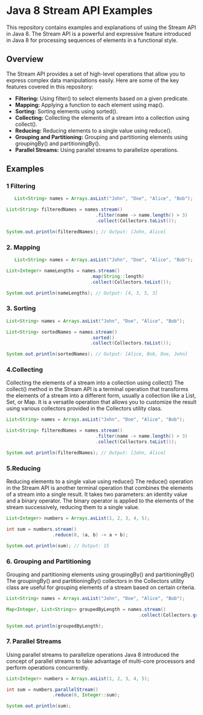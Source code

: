 # Java 8 Stream API Examples

This repository contains examples and explanations of using the Stream API in Java 8. The Stream API is a powerful and expressive feature introduced in Java 8 for processing sequences of elements in a functional style.

## Overview

The Stream API provides a set of high-level operations that allow you to express complex data manipulations easily. Here are some of the key features covered in this repository:

- **Filtering:** Using filter() to select elements based on a given predicate.
- **Mapping:** Applying a function to each element using map().
- **Sorting:** Sorting elements using sorted().
- **Collecting:** Collecting the elements of a stream into a collection using collect().
- **Reducing:** Reducing elements to a single value using reduce().
- **Grouping and Partitioning:** Grouping and partitioning elements using groupingBy() and partitioningBy().
- **Parallel Streams:** Using parallel streams to parallelize operations.

## Examples

### 1 Filtering

```java
   List<String> names = Arrays.asList("John", "Doe", "Alice", "Bob");

List<String> filteredNames = names.stream()
                                 .filter(name -> name.length() > 3)
                                 .collect(Collectors.toList());

System.out.println(filteredNames); // Output: [John, Alice]
```

### 2. Mapping

```java
   List<String> names = Arrays.asList("John", "Doe", "Alice", "Bob");

List<Integer> nameLengths = names.stream()
                               .map(String::length)
                               .collect(Collectors.toList());

System.out.println(nameLengths); // Output: [4, 3, 5, 3]
```

### 3. Sorting

```java
List<String> names = Arrays.asList("John", "Doe", "Alice", "Bob");

List<String> sortedNames = names.stream()
                               .sorted()
                               .collect(Collectors.toList());

System.out.println(sortedNames); // Output: [Alice, Bob, Doe, John]
```

### 4.Collecting

Collecting the elements of a stream into a collection using collect()
The collect() method in the Stream API is a terminal operation that transforms the elements of a stream into a different form, usually a collection like a List, Set, or Map. It is a versatile operation that allows you to customize the result using various collectors provided in the Collectors utility class.

```java
List<String> names = Arrays.asList("John", "Doe", "Alice", "Bob");

List<String> filteredNames = names.stream()
                                 .filter(name -> name.length() > 3)
                                 .collect(Collectors.toList());

System.out.println(filteredNames); // Output: [John, Alice]
```

### 5.Reducing

Reducing elements to a single value using reduce()
The reduce() operation in the Stream API is another terminal operation that combines the elements of a stream into a single result. It takes two parameters: an identity value and a binary operator. The binary operator is applied to the elements of the stream successively, reducing them to a single value.

```java
List<Integer> numbers = Arrays.asList(1, 2, 3, 4, 5);

int sum = numbers.stream()
                 .reduce(0, (a, b) -> a + b);

System.out.println(sum); // Output: 15
```

### 6. Grouping and Partitioning

Grouping and partitioning elements using groupingBy() and partitioningBy()
The groupingBy() and partitioningBy() collectors in the Collectors utility class are useful for grouping elements of a stream based on certain criteria.

```java
List<String> names = Arrays.asList("John", "Doe", "Alice", "Bob");

Map<Integer, List<String>> groupedByLength = names.stream()
                                                 .collect(Collectors.groupingBy(String::length));

System.out.println(groupedByLength);

```

### 7. Parallel Streams

Using parallel streams to parallelize operations
Java 8 introduced the concept of parallel streams to take advantage of multi-core processors and perform operations concurrently.

```java
List<Integer> numbers = Arrays.asList(1, 2, 3, 4, 5);

int sum = numbers.parallelStream()
                 .reduce(0, Integer::sum);

System.out.println(sum);
```
